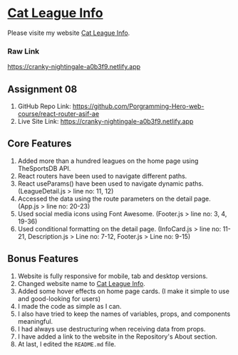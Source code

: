 # [Cat League Info](https://cranky-nightingale-a0b3f9.netlify.app)

Please visite my website [Cat League Info](https://cranky-nightingale-a0b3f9.netlify.app).

### Raw Link
https://cranky-nightingale-a0b3f9.netlify.app

## Assignment 08
1. GitHub Repo Link: https://github.com/Porgramming-Hero-web-course/react-router-asif-ae
2. Live Site Link: https://cranky-nightingale-a0b3f9.netlify.app

## Core Features

1. Added more than a hundred leagues on the home page using TheSportsDB API.
2. React routers have been used to navigate different paths.
3. React useParams() have been used to navigate dynamic paths. (LeagueDetail.js > line no: 11, 12)
4. Accessed the data using the route parameters on the detail page. (App.js > line no: 20-23)
5. Used social media icons using Font Awesome. (Footer.js > line no: 3, 4, 19-36)
6. Used conditional formatting on the detail page. (InfoCard.js > line no: 11-21, Description.js > Line no: 7-12, Footer.js > Line no: 9-15)

## Bonus Features
1. Website is fully responsive for mobile, tab and desktop versions.
2. Changed website name to [Cat League Info](https://cranky-nightingale-a0b3f9.netlify.app).
3. Added some hover effects on home page cards. (I make it simple to use and good-looking for users)
4. I made the code as simple as I can.
5. I also have tried to keep the names of variables, props, and components meaningful.
6. I had always use destructuring when receiving data from props.
7. I have added a link to the website in the Repository's About section.
8. At last, I edited the `README.md` file.
